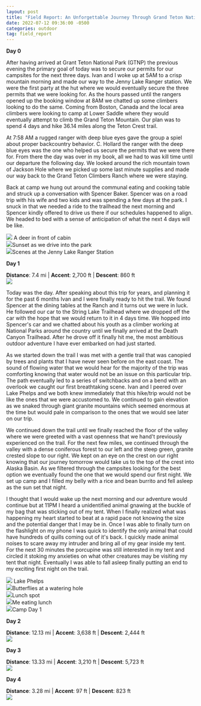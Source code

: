 ```yaml
---
layout: post
title: "Field Report: An Unforgettable Journey Through Grand Teton National Park"
date: 2022-07-12 09:36:00 -0500
categories: outdoor
tag: field_report
---
```


**Day 0**

After having arrived at Grant Teton National Park (GTNP) the previous evening the primary goal of today was to secure our permits for our campsites for the next three days. Ivan and I woke up at 5AM to a crisp mountain morning and made our way to the Jenny Lake Ranger station. We were the first party at the hut where we would eventually secure the three permits that we were looking for. As the hours passed until the rangers opened up the booking window at 8AM we chatted up some climbers looking to do the same. Coming from Boston, Canada and the local area climbers were looking to camp at Lower Saddle where they would eventually attempt to climb the Grand Teton Mountain. Our plan was to spend 4 days and hike 36.14 miles along the Teton Crest trail.

At 7:58 AM a rugged ranger with deep blue eyes gave the group a spiel about proper backcountry behavior. C. Hollard the ranger with the deep blue eyes was the one who helped us secure the permits that we were there for. From there the day was over in my book, all we had to was kill time until our departure the following day. We looked around the rich mountain town of Jackson Hole where we picked up some last minute supplies and made our way back to the Grand Teton Climbers Ranch where we were staying.

Back at camp we hung out around the communal eating and cooking table and struck up a conversation with Spencer Baker. Spencer was on a road trip with his wife and two kids and was spending a few days at the park. I snuck in that we needed a ride to the trailhead the next morning and Spencer kindly offered to drive us there if our schedules happened to align. We headed to bed with a sense of anticipation of what the next 4 days will be like.

<div class="inline">
<div class="inline_blog_img"><img class="inline_blog_img" src="https://baealex.s3.amazonaws.com/images/2022-07-12-teton/IMG_0864.jpeg" /> A deer in front of cabin</div>
<div class="inline_blog_img_l"><img class = "inline_blog_img_l" src="https://baealex.s3.amazonaws.com/images/2022-07-12-teton/IMG_0858.jpeg" />Sunset as we drive into the park</div>
<div class="inline_blog_img"><img class = "inline_blog_img" src="https://baealex.s3.amazonaws.com/images/2022-07-12-teton/IMG_0880.jpeg" />Scenes at the Jenny Lake Ranger Station</div>
</div>

**Day 1**

**Distance**: 7.4 mi | **Accent**: 2,700 ft | **Descent**: 860 ft
<br/>
<a href="https://www.gaiagps.com/map/?loc=11.0/-110.6779/43.7626&pubLink=SVFAch9mi5oqymHvNpOsOQGY&trackId=94a25e8fa88332f0e1ad08f23ca4babe"><img class="blog_img_large" src="https://baealex.s3.amazonaws.com/images/2022-07-12-teton/Day_1.png"/>
</a>

Today was the day. After speaking about this trip for years, and planning it for the past 6 months Ivan and I were finally ready to hit the trail. We found Spencer at the dining tables at the Ranch and it turns out we were in luck. He followed our car to the String Lake Trailhead where we dropped off the car with the hope that we would return to it in 4 days time. We hopped into Spencer's car and we chatted about his youth as a climber working at National Parks around the country until we finally arrived at the Death Canyon Trailhead. After he drove off it finally hit me, the most ambitious outdoor adventure I have ever embarked on had just started.

As we started down the trail I was met with a gentle trail that was canopied by trees and plants that I have never seen before on the east coast. The sound of flowing water that we would hear for the majority of the trip was comforting knowing that water would not be an issue on this particular trip. The path eventually led to a series of switchbacks and on a bend with an overlook we caught our first breathtaking scene. Ivan and I peered over Lake Phelps and we both knew immediately that this hike/trip would not be like the ones that we were accustomed to. We continued to gain elevation as we snaked through giant granite mountains which seemed enormous at the time but would pale in comparison to the ones that we would see later on our trip.

We continued down the trail until we finally reached the floor of the valley where we were greeted with a vast openness that we hand't previously experienced on the trail. For the next few miles, we continued through the valley with a dense coniferous forest to our left and the steep green, granite crested slope to our right. We kept on an eye on the crest on our right knowing that our journey tomorrow would take us to the top of the crest into Alaska Basin. As we filtered through the campsites looking for the best option we eventually found the one that we would spend our first night. We set up camp and I filled my belly with a rice and bean burrito and fell asleep as the sun set that night.

I thought that I would wake up the next morning and our adventure would continue but at 11PM I heard a unidentified animal gnawing at the buckle of my bag that was sticking out of my tent. When I finally realized what was happening my heart started to beat at a rapid pace not knowing the size and the potential danger that I may be in. Once I was able to finally turn on the flashlight on my phone I was quick to identify the only animal that could have hundreds of quills coming out of it's back. I quickly made animal noises to scare away my intruder and bring all of my gear inside my tent. For the next 30 minutes the porcupine was still interested in my tent and circled it stoking my anxieties on what other creatures may be visiting my tent that night. Eventually I was able to fall asleep finally putting an end to my exciting first night on the trail.

<div class="inline">
<div class="inline_blog_img_l"><img class="inline_blog_img_l" src="https://baealex.s3.amazonaws.com/images/2022-07-12-teton/IMG_0904.jpeg" /> Lake Phelps</div>
<div class="inline_blog_img"><img class = "inline_blog_img" src="https://baealex.s3.amazonaws.com/images/2022-07-12-teton/IMG_0916.jpeg" />Butterflies at a watering hole</div>
<div class="inline_blog_img_l"><img class = "inline_blog_img_l" src="https://baealex.s3.amazonaws.com/images/2022-07-12-teton/IMG_0919.jpeg" />Lunch spot</div>
<div class="inline_blog_img_l"><img class = "inline_blog_img_l" src="https://baealex.s3.amazonaws.com/images/2022-07-12-teton/IMG_0926.jpeg" />Me eating lunch</div>
<div class="inline_blog_img"><img class = "inline_blog_img" src="https://baealex.s3.amazonaws.com/images/2022-07-12-teton/IMG_0959.jpeg" />Camp Day 1</div>
</div>

**Day 2**

**Distance**: 12.13 mi | **Accent**: 3,638 ft | **Descent**: 2,444 ft
<br/>
<a href="https://www.gaiagps.com/map/?loc=11.0/-110.6779/43.7626&pubLink=lYMyKU2jFwyWyKDIADZjKO72&trackId=e3e2a21d0e59f3387b333b086c8101de"><img class="blog_img_large" src="https://baealex.s3.amazonaws.com/images/2022-07-12-teton/Day_2.png"/>
</a>

**Day 3**

**Distance**: 13.33 mi | **Accent**: 3,210 ft | **Descent**: 5,723 ft
<br/>
<a href="https://www.gaiagps.com/map/?loc=11.0/-110.6779/43.7626&pubLink=hujvBSgk2yU0uPZ7kfx867DJ&trackId=08343bc28150b0bd925b68b28020d491"><img class="blog_img_large" src="https://baealex.s3.amazonaws.com/images/2022-07-12-teton/Day_3.png"/>
</a>

**Day 4**

**Distance**: 3.28 mi | **Accent**: 97 ft | **Descent**: 823 ft
<br/>
<a href="https://www.gaiagps.com/map/?loc=11.0/-110.6779/43.7626&pubLink=XjBgonNmdBvuWA6VuTGkEExF&trackId=a77d060b02b63638d02e53682c13521d"><img class="blog_img_large" src="https://baealex.s3.amazonaws.com/images/2022-07-12-teton/Day_4.png"/>
</a>
